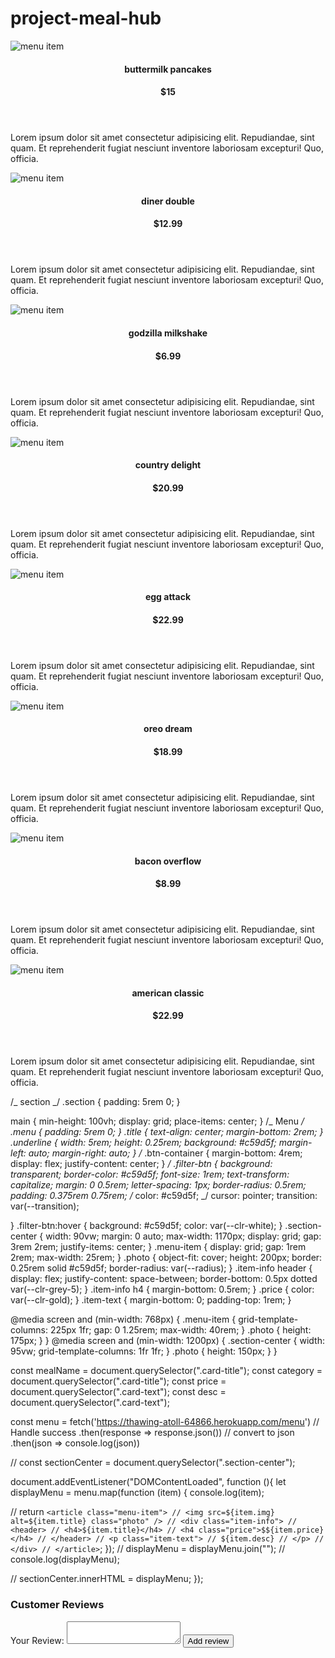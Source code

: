 # project-meal-hub

<div class="section-center">
        <!-- single item -->
        <article class="menu-item">
          <img src="./images/item-01.jpeg" alt="menu item" class="photo" />
          <div class="item-info">
            <header>
              <h4>buttermilk pancakes</h4>
              <h4 class="price">$15</h4>
            </header>
            <p class="item-text">
              Lorem ipsum dolor sit amet consectetur adipisicing elit.
              Repudiandae, sint quam. Et reprehenderit fugiat nesciunt inventore
              laboriosam excepturi! Quo, officia.
            </p>
          </div>
        </article>
        <!-- end of single item -->
         <!-- single item -->
         <article class="menu-item">
          <img src="./images/item-2.jpeg" alt="menu item" class="photo" />
          <div class="item-info">
            <header>
              <h4>diner double</h4>
              <h4 class="price">$12.99</h4>
            </header>
            <p class="item-text">
              Lorem ipsum dolor sit amet consectetur adipisicing elit.
              Repudiandae, sint quam. Et reprehenderit fugiat nesciunt inventore
              laboriosam excepturi! Quo, officia.
            </p>
          </div>
        </article>
        <!-- end of single item -->
        <!-- single item -->
        <article class="menu-item">
          <img src="./images/item-03.jpeg" alt="menu item" class="photo" />
          <div class="item-info">
            <header>
              <h4>godzilla milkshake</h4>
              <h4 class="price">$6.99</h4>
            </header>
            <p class="item-text">
              Lorem ipsum dolor sit amet consectetur adipisicing elit.
              Repudiandae, sint quam. Et reprehenderit fugiat nesciunt inventore
              laboriosam excepturi! Quo, officia.
            </p>
          </div>
        </article>
        <!-- end of single item -->
                <!-- single item -->
                <article class="menu-item">
                  <img src="./images/item-4.jpeg" alt="menu item" class="photo" />
                  <div class="item-info">
                    <header>
                      <h4>country delight</h4>
                      <h4 class="price">$20.99</h4>
                    </header>
                    <p class="item-text">
                      Lorem ipsum dolor sit amet consectetur adipisicing elit.
                      Repudiandae, sint quam. Et reprehenderit fugiat nesciunt inventore
                      laboriosam excepturi! Quo, officia.
                    </p>
                  </div>
                </article>
                <!-- end of single item -->     
                 <!-- single item -->
        <article class="menu-item">
          <img src="./images/item-5.jpeg" alt="menu item" class="photo" />
          <div class="item-info">
            <header>
              <h4>egg attack</h4>
              <h4 class="price">$22.99</h4>
            </header>
            <p class="item-text">
              Lorem ipsum dolor sit amet consectetur adipisicing elit.
              Repudiandae, sint quam. Et reprehenderit fugiat nesciunt inventore
              laboriosam excepturi! Quo, officia.
            </p>
          </div>
        </article>
        <!-- end of single item -->
                         <!-- single item -->
                         <article class="menu-item">
                          <img src="./images/item-6.jpeg" alt="menu item" class="photo" />
                          <div class="item-info">
                            <header>
                              <h4>oreo dream</h4>
                              <h4 class="price">$18.99</h4>
                            </header>
                            <p class="item-text">
                              Lorem ipsum dolor sit amet consectetur adipisicing elit.
                              Repudiandae, sint quam. Et reprehenderit fugiat nesciunt inventore
                              laboriosam excepturi! Quo, officia.
                            </p>
                          </div>
                        </article>
                        <!-- end of single item -->
                                         <!-- single item -->
        <article class="menu-item">
          <img src="./images/item-7.jpeg" alt="menu item" class="photo" />
          <div class="item-info">
            <header>
              <h4>bacon overflow</h4>
              <h4 class="price">$8.99</h4>
            </header>
            <p class="item-text">
              Lorem ipsum dolor sit amet consectetur adipisicing elit.
              Repudiandae, sint quam. Et reprehenderit fugiat nesciunt inventore
              laboriosam excepturi! Quo, officia.
            </p>
          </div>
        </article>
        <!-- end of single item -->
          <!-- single item -->
          <article class="menu-item">
                          <img src="./images/item-8.jpeg" alt="menu item" class="photo" />
                          <div class="item-info">
                            <header>
                              <h4>american classic</h4>
                              <h4 class="price">$22.99</h4>
                            </header>
                            <p class="item-text">
                              Lorem ipsum dolor sit amet consectetur adipisicing elit.
                              Repudiandae, sint quam. Et reprehenderit fugiat nesciunt inventore
                              laboriosam excepturi! Quo, officia.
                            </p>
                          </div>
                        </article>
      </div>
      </div>

/_ section _/
.section {
padding: 5rem 0;
}

main {
min-height: 100vh;
display: grid;
place-items: center;
}
/_ Menu _/
.menu {
padding: 5rem 0;
}
.title {
text-align: center;
margin-bottom: 2rem;
}
.underline {
width: 5rem;
height: 0.25rem;
background: #c59d5f;
margin-left: auto;
margin-right: auto;
}
/_ .btn-container {
margin-bottom: 4rem;
display: flex;
justify-content: center;
} _/
.filter-btn {
background: transparent;
border-color: #c59d5f;
font-size: 1rem;
text-transform: capitalize;
margin: 0 0.5rem;
letter-spacing: 1px;
border-radius: 0.5rem;
padding: 0.375rem 0.75rem;
/_ color: #c59d5f; _/
cursor: pointer;
transition: var(--transition);

}
.filter-btn:hover {
background: #c59d5f;
color: var(--clr-white);
}
.section-center {
width: 90vw;
margin: 0 auto;
max-width: 1170px;
display: grid;
gap: 3rem 2rem;
justify-items: center;
}
.menu-item {
display: grid;
gap: 1rem 2rem;
max-width: 25rem;
}
.photo {
object-fit: cover;
height: 200px;
border: 0.25rem solid #c59d5f;
border-radius: var(--radius);
}
.item-info header {
display: flex;
justify-content: space-between;
border-bottom: 0.5px dotted var(--clr-grey-5);
}
.item-info h4 {
margin-bottom: 0.5rem;
}
.price {
color: var(--clr-gold);
}
.item-text {
margin-bottom: 0;
padding-top: 1rem;
}

@media screen and (min-width: 768px) {
.menu-item {
grid-template-columns: 225px 1fr;
gap: 0 1.25rem;
max-width: 40rem;
}
.photo {
height: 175px;
}
}
@media screen and (min-width: 1200px) {
.section-center {
width: 95vw;
grid-template-columns: 1fr 1fr;
}
.photo {
height: 150px;
}
}

const mealName = document.querySelector(".card-title");
const category = document.querySelector(".card-title");
const price = document.querySelector(".card-text");
const desc = document.querySelector(".card-text");

const menu = fetch('https://thawing-atoll-64866.herokuapp.com/menu')
// Handle success
.then(response => response.json()) // convert to json
.then(json => console.log(json))

// const sectionCenter = document.querySelector(".section-center");

document.addEventListener("DOMContentLoaded", function (){
let displayMenu = menu.map(function (item) {
console.log(item);

// return `<article class="menu-item"> // <img src=${item.img} alt=${item.title} class="photo" /> // <div class="item-info"> // <header> // <h4>${item.title}</h4> // <h4 class="price">$${item.price}</h4> // </header> // <p class="item-text"> // ${item.desc} // </p> // </div> // </article>`;
});
// displayMenu = displayMenu.join("");
// console.log(displayMenu);

// sectionCenter.innerHTML = displayMenu;
});

<div class= "form">
    <h3>Customer Reviews</h3>
     <form id="review-form">
       <label for="review">Your Review:</label>
       <textarea id="review"></textarea>
       <button type="submit">Add review</button>
     </form>
     </div>
